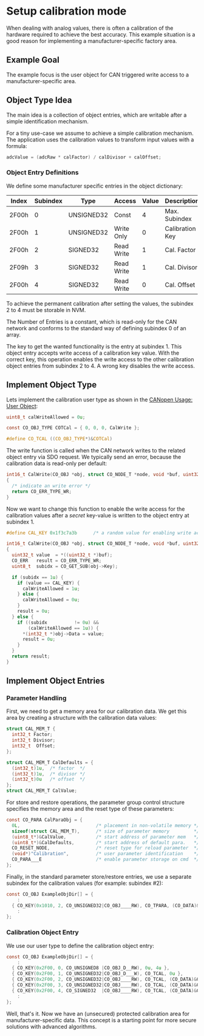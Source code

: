 # Setup calibration mode

When dealing with analog values, there is often a calibration of the hardware required to achieve the best accuracy. This example situation is a good reason for implementing a manufacturer-specific factory area.

## Example Goal

The example focus is the user object for CAN triggered write access to a manufacturer-specific area.

## Object Type Idea

The main idea is a collection of object entries, which are writable after a simple identification mechanism.

For a tiny use-case we assume to achieve a simple calibration mechanism. The application uses the calibration values to transform input values with a formula:

```c
adcValue = (adcRaw * calFactor) / calDivisor + calOffset;
```

### Object Entry Definitions

We define some manufacturer specific entries in the object dictionary:

| Index | Subindex | Type       | Access     | Value | Description        |
| ----- | -------- | ---------- | ---------- | ----- | ------------------ |
| 2F00h | 0        | UNSIGNED32 | Const      | 4     | Max. Subindex      |
| 2F00h | 1        | UNSIGNED32 | Write Only | 0     | Calibration Key    |
| 2F00h | 2        | SIGNED32   | Read Write | 1     | Cal. Factor        |
| 2F09h | 3        | SIGNED32   | Read Write | 1     | Cal. Divisor       |
| 2F00h | 4        | SIGNED32   | Read Write | 0     | Cal. Offset        |

To achieve the permanent calibration after setting the values, the subindex 2 to 4 must be storable in NVM.

The Number of Entries is a constant, which is read-only for the CAN network and conforms to the standard way of defining subindex 0 of an array.

The key to get the wanted functionality is the entry at subindex 1. This object entry accepts write access of a calibration key value. With the correct key, this operation enables the write access to the other calibration object entries from subindex 2 to 4. A wrong key disables the write access.

## Implement Object Type

Lets implement the calibration user type as shown in the [CANopen Usage: User Object][1]:

```c
uint8_t calWriteAllowed = 0u;

const CO_OBJ_TYPE COTCal = { 0, 0, 0, CalWrite };

#define CO_TCAL ((CO_OBJ_TYPE*)&COTCal)
```

The write function is called when the CAN network writes to the related object entry via SDO request. We typically send an error, because the calibration data is read-only per default:

```c
int16_t CalWrite(CO_OBJ *obj, struct CO_NODE_T *node, void *buf, uint32_t size)
{
  /* indicate an write error */
  return CO_ERR_TYPE_WR;
}
```

Now we want to change this function to enable the write access for the calibration values after a *secret* key-value is written to the object entry at subindex 1.

```c
#define CAL_KEY 0x1f3c7a3b      /* a random value for enabling write access */

int16_t CalWrite(CO_OBJ *obj, struct CO_NODE_T *node, void *buf, uint32_t size)
{
  uint32_t value  = *((uint32_t *)buf);
  CO_ERR   result = CO_ERR_TYPE_WR;
  uint8_t  subidx = CO_GET_SUB(obj->Key);

  if (subidx == 1u) {
    if (value == CAL_KEY) {
      calWriteAllowed = 1u;
    } else {
      calWriteAllowed = 0u;
    }
    result = 0u;
  } else {
    if ((subidx          != 0u) &&
        (calWriteAllowed == 1u)) {
      *(int32_t *)obj->Data = value;
      result = 0u;
    }
  }
  return result;
}
```

## Implement Object Entries

### Parameter Handling

First, we need to get a memory area for our calibration data. We get this area by creating a structure with the calibration data values:

```c
struct CAL_MEM_T {
  int32_t Factor;
  int32_t Divisor;
  int32_t  Offset;
};

struct CAL_MEM_T CalDefaults = {
  (int32_t)1u,  /* factor  */
  (int32_t)1u,  /* divisor */
  (int32_t)0u   /* offset  */
};
struct CAL_MEM_T CalValue;
```

For store and restore operations, the parameter group control structure specifies the memory area and the reset type of these parameters:

```c
const CO_PARA CalParaObj = {
  0L,                            /* placement in non-volatile memory */
  sizeof(struct CAL_MEM_T),      /* size of parameter memory         */
  (uint8_t*)&CalValue,           /* start address of parameter mem   */
  (uint8_t*)&CalDefaults,        /* start address of default para.   */
  CO_RESET_NODE,                 /* reset type for reload parameter  */
  (void*)"Calibration",          /* user parameter identification    */
  CO_PARA___E                    /* enable parameter storage on cmd  */
};
```

Finally, in the standard parameter store/restore entries, we use a separate subindex for the calibration values (for example: subindex #2):

```c
const CO_OBJ ExampleObjDir[] = {
    :
  { CO_KEY(0x1010, 2, CO_UNSIGNED32|CO_OBJ____RW), CO_TPARA, (CO_DATA)&CalParaObj },
    :
};
```

### Calibration Object Entry

We use our user type to define the calibration object entry:

```c
const CO_OBJ ExampleObjDir[] = {
    :
  { CO_KEY(0x2F00, 0, CO_UNSIGNED8 |CO_OBJ_D__RW), 0u, 4u },
  { CO_KEY(0x2F00, 1, CO_UNSIGNED32|CO_OBJ_D___W), CO_TCAL, 0u },
  { CO_KEY(0x2F00, 2, CO_UNSIGNED32|CO_OBJ____RW), CO_TCAL, (CO_DATA)&CalValue.Factor },
  { CO_KEY(0x2F00, 3, CO_UNSIGNED32|CO_OBJ____RW), CO_TCAL, (CO_DATA)&CalValue.Divisor },
  { CO_KEY(0x2F00, 4, CO_SIGNED32  |CO_OBJ____RW), CO_TCAL, (CO_DATA)&CalValue.Offset },
    :
};
```

Well, that's it. Now we have an (unsecured) protected calibration area for manufacturer-specific data. This concept is a starting point for more secure solutions with advanced algorithms.

[1]: ../../usage/dictionary#user-objects
